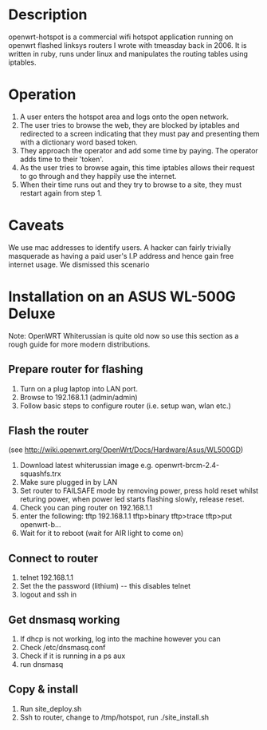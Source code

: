 # Description

openwrt-hotspot is a commercial wifi hotspot application running on openwrt flashed linksys routers I wrote with tmeasday back in 2006. It is written in ruby, runs under linux and manipulates the routing tables using iptables.

# Operation

1. A user enters the hotspot area and logs onto the open network.
2. The user tries to browse the web, they are blocked by iptables and redirected to a screen indicating that they must pay and presenting them with a dictionary word based token.
3. They approach the operator and add some time by paying. The operator adds time to their 'token'.
4. As the user tries to browse again, this time iptables allows their request to go through and they happily use the internet.
5. When their time runs out and they try to browse to a site, they must restart again from step 1.

# Caveats

We use mac addresses to identify users. A hacker can fairly trivially masquerade as having a paid user's I.P address and hence gain free internet usage. We dismissed this scenario

# Installation on an ASUS WL-500G Deluxe

Note: OpenWRT Whiterussian is quite old now so use this section as a rough guide for more modern distributions.

## Prepare router for flashing

1. Turn on a plug laptop into LAN port.
2. Browse to 192.168.1.1 (admin/admin)
3. Follow basic steps to configure router (i.e. setup wan, wlan etc.)

## Flash the router

(see http://wiki.openwrt.org/OpenWrt/Docs/Hardware/Asus/WL500GD)

1. Download latest whiterussian image e.g. openwrt-brcm-2.4-squashfs.trx
2. Make sure plugged in by LAN
3. Set router to FAILSAFE mode by removing power, press hold reset whilst
returing power, when power led starts flashing slowly, release reset.
4. Check you can ping router on 192.168.1.1
5. enter the following:
  tftp 192.168.1.1
  tftp>binary
  tftp>trace
  tftp>put openwrt-b...
6. Wait for it to reboot (wait for AIR light to come on)

## Connect to router

1. telnet 192.168.1.1
2. Set the the password (lithium) -- this disables telnet
3. logout and ssh in

## Get dnsmasq working

1. If dhcp is not working, log into the machine however you can
2. Check /etc/dnsmasq.conf
3. Check if it is running in a ps aux
4. run dnsmasq

## Copy & install

1. Run site_deploy.sh <ip> 
2. Ssh to router, change to /tmp/hotspot, run ./site_install.sh
